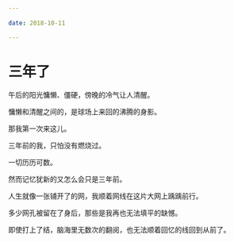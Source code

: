 ```yaml
---
 
date: 2018-10-11

---
```


# 三年了

午后的阳光慵懒、僵硬，傍晚的冷气让人清醒。<br>

慵懒和清醒之间的，是球场上来回的沸腾的身影。<br>

那我第一次来这儿。<br>

三年前的我，只怕没有燃烧过。<br>

一切历历可数。<br>

然而记忆犹新的又怎么会只是三年前。<br>

人生就像一张铺开了的网，我顺着网线在这片大网上踽踽前行。<br>

多少网孔被留在了身后，那些是我再也无法填平的缺憾。<br>

即使打上了结，脑海里无数次的翻阅，也无法顺着回忆的线回到从前了。
